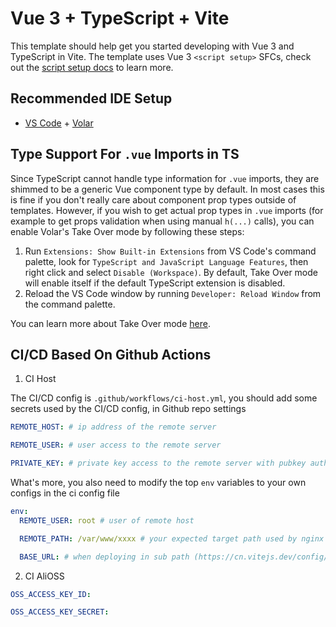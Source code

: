 # Vue 3 + TypeScript + Vite

This template should help get you started developing with Vue 3 and TypeScript in Vite. The template uses Vue 3 `<script setup>` SFCs, check out the [script setup docs](https://v3.vuejs.org/api/sfc-script-setup.html#sfc-script-setup) to learn more.

## Recommended IDE Setup

- [VS Code](https://code.visualstudio.com/) + [Volar](https://marketplace.visualstudio.com/items?itemName=Vue.volar)

## Type Support For `.vue` Imports in TS

Since TypeScript cannot handle type information for `.vue` imports, they are shimmed to be a generic Vue component type by default. In most cases this is fine if you don't really care about component prop types outside of templates. However, if you wish to get actual prop types in `.vue` imports (for example to get props validation when using manual `h(...)` calls), you can enable Volar's Take Over mode by following these steps:

1. Run `Extensions: Show Built-in Extensions` from VS Code's command palette, look for `TypeScript and JavaScript Language Features`, then right click and select `Disable (Workspace)`. By default, Take Over mode will enable itself if the default TypeScript extension is disabled.
2. Reload the VS Code window by running `Developer: Reload Window` from the command palette.

You can learn more about Take Over mode [here](https://github.com/johnsoncodehk/volar/discussions/471).

## CI/CD Based On Github Actions

1. CI Host

The CI/CD config is `.github/workflows/ci-host.yml`, you should add some secrets used by the CI/CD config, in Github repo settings

```yml
REMOTE_HOST: # ip address of the remote server

REMOTE_USER: # user access to the remote server

PRIVATE_KEY: # private key access to the remote server with pubkey authentication
```

What's more, you also need to modify the top `env` variables to your own configs in the ci config file

```yml
env:
  REMOTE_USER: root # user of remote host

  REMOTE_PATH: /var/www/xxxx # your expected target path used by nginx

  BASE_URL: # when deploying in sub path (https://cn.vitejs.dev/config/shared-options.html#base)
```

2. CI AliOSS

```yml
OSS_ACCESS_KEY_ID:

OSS_ACCESS_KEY_SECRET:
```
